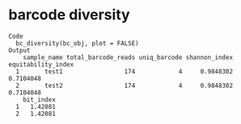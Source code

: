 # barcode diversity

    Code
      bc_diversity(bc_obj, plot = FALSE)
    Output
        sample_name total_barcode_reads uniq_barcode shannon_index equitability_index
      1       test1                 174            4     0.9848302          0.7104048
      2       test2                 174            4     0.9848302          0.7104048
        bit_index
      1   1.42081
      2   1.42081

